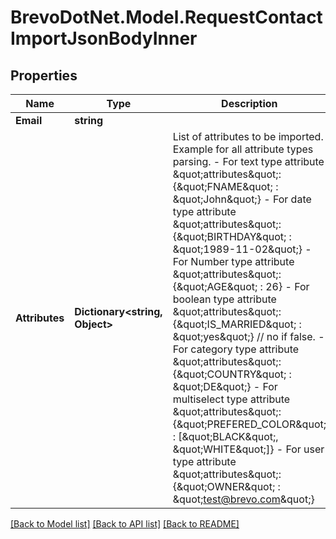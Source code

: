 # BrevoDotNet.Model.RequestContactImportJsonBodyInner

## Properties

Name | Type | Description | Notes
------------ | ------------- | ------------- | -------------
**Email** | **string** |  | [optional] 
**Attributes** | **Dictionary&lt;string, Object&gt;** | List of attributes to be imported. Example for all attribute types parsing. - For text type attribute \&quot;attributes\&quot;: {\&quot;FNAME\&quot; : \&quot;John\&quot;} - For date type attribute \&quot;attributes\&quot;: {\&quot;BIRTHDAY\&quot; : \&quot;1989-11-02\&quot;} - For Number type attribute \&quot;attributes\&quot;: {\&quot;AGE\&quot; : 26} - For boolean type attribute \&quot;attributes\&quot;: {\&quot;IS_MARRIED\&quot; : \&quot;yes\&quot;} // no if false. - For category type attribute \&quot;attributes\&quot;: {\&quot;COUNTRY\&quot; : \&quot;DE\&quot;} - For multiselect type attribute \&quot;attributes\&quot;: {\&quot;PREFERED_COLOR\&quot; : [\&quot;BLACK\&quot;, \&quot;WHITE\&quot;]}  - For user type attribute \&quot;attributes\&quot;: {\&quot;OWNER\&quot; : \&quot;test@brevo.com\&quot;}  | [optional] 

[[Back to Model list]](../../README.md#documentation-for-models) [[Back to API list]](../../README.md#documentation-for-api-endpoints) [[Back to README]](../../README.md)

